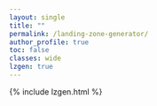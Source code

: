 ```yaml
---
layout: single
title: ""
permalink: /landing-zone-generator/
author_profile: true
toc: false
classes: wide
lzgen: true
---
```

{% include lzgen.html %}
